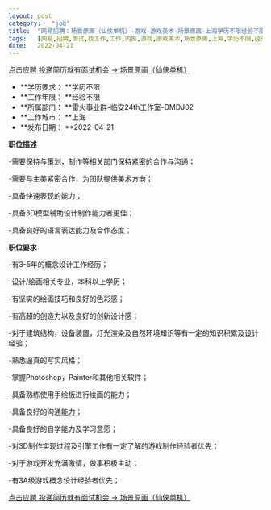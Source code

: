 ```yaml
---
layout:	post
category:	"job"
title:	"网易招聘：场景原画（仙侠单机）-游戏-游戏美术-场景原画-上海学历不限经验不限"
tags:	[网易,招聘,面试,找工作,工作,内推,游戏,游戏美术,场景原画,上海,学历不限,经验不限]
date:	2022-04-21
---
```


[点击应聘 投递简历就有面试机会 ->  场景原画（仙侠单机）](http://mobile.bole.netease.com/bole/boleDetail?id=38416&employeeId=346f03c3cda5f04c&key=all)



- **学历要求： **学历不限
- **工作年限： **经验不限
- **所属部门： **雷火事业群-临安24th工作室-DMDJ02
- **工作城市： **上海
- **发布日期： **2022-04-21



**职位描述**

-需要保持与策划，制作等相关部门保持紧密的合作与沟通；

-需要与主美紧密合作，为团队提供美术方向；

-具备快速表现的能力；

-具备3D模型辅助设计制作能力者更佳；

-具备良好的语言表达能力及合作态度；



**职位要求**

-有3-5年的概念设计工作经历；

-设计/绘画相关专业，本科以上学历；

-有坚实的绘画技巧和良好的色彩感；

-有高超的创造力以及良好的创新设计感；

-对于建筑结构，设备装置，灯光渲染及自然环境知识等有一定的知识积累及设计经验；

-熟悉逼真的写实风格；

-掌握Photoshop，Painter和其他相关软件；

-具备熟练使用手绘板进行绘画的能力；

-具备良好的沟通能力；

-具备良好的自学能力及学习意愿；

-对3D制作实现过程及引擎工作有一定了解的游戏制作经验者优先；

-对于游戏开发充满激情，做事积极主动；

-有3A级游戏概念设计经验者优先；



[点击应聘 投递简历就有面试机会 ->  场景原画（仙侠单机）](http://mobile.bole.netease.com/bole/boleDetail?id=38416&employeeId=346f03c3cda5f04c&key=all)